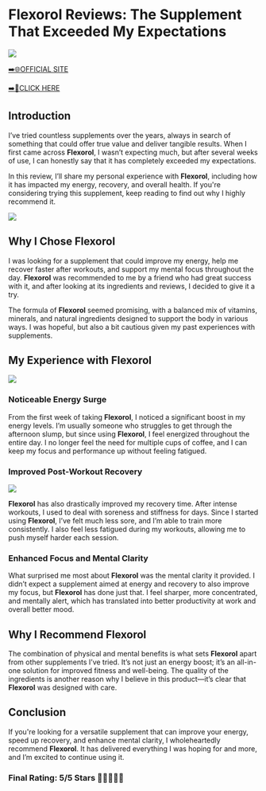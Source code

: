 # **Flexorol Reviews**: The Supplement That Exceeded My Expectations

[![](https://static.vecteezy.com/system/resources/thumbnails/019/896/014/small/buy-now-gradient-button-with-cart-symbol-buy-now-illustration-png.png)](https://edetoop.top/lander/sugarpreland-1/flexorol.html) 

[➡️🌐OFFICIAL SITE](https://edetoop.top/lander/sugarpreland-1/flexorol.html) 

[➡️🔗CLICK HERE](https://edetoop.top/lander/sugarpreland-1/flexorol.html) 


## Introduction

I’ve tried countless supplements over the years, always in search of something that could offer true value and deliver tangible results. When I first came across **Flexorol**, I wasn’t expecting much, but after several weeks of use, I can honestly say that it has completely exceeded my expectations.

In this review, I’ll share my personal experience with **Flexorol**, including how it has impacted my energy, recovery, and overall health. If you're considering trying this supplement, keep reading to find out why I highly recommend it.

[![](https://wallpapers.com/images/hd/red-order-now-button-udg4jcj4arvn8b0n-2.png)](https://edetoop.top/lander/sugarpreland-1/flexorol.html)  

## Why I Chose **Flexorol**

I was looking for a supplement that could improve my energy, help me recover faster after workouts, and support my mental focus throughout the day. **Flexorol** was recommended to me by a friend who had great success with it, and after looking at its ingredients and reviews, I decided to give it a try.

The formula of **Flexorol** seemed promising, with a balanced mix of vitamins, minerals, and natural ingredients designed to support the body in various ways. I was hopeful, but also a bit cautious given my past experiences with supplements.

## My Experience with **Flexorol**

[![](https://static.vecteezy.com/system/resources/thumbnails/019/896/014/small/buy-now-gradient-button-with-cart-symbol-buy-now-illustration-png.png)](https://edetoop.top/lander/sugarpreland-1/flexorol.html)

### Noticeable Energy Surge

From the first week of taking **Flexorol**, I noticed a significant boost in my energy levels. I’m usually someone who struggles to get through the afternoon slump, but since using **Flexorol**, I feel energized throughout the entire day. I no longer feel the need for multiple cups of coffee, and I can keep my focus and performance up without feeling fatigued.

### Improved Post-Workout Recovery

[![](https://wallpapers.com/images/hd/red-order-now-button-udg4jcj4arvn8b0n-2.png)](https://edetoop.top/lander/sugarpreland-1/flexorol.html)  

**Flexorol** has also drastically improved my recovery time. After intense workouts, I used to deal with soreness and stiffness for days. Since I started using **Flexorol**, I’ve felt much less sore, and I’m able to train more consistently. I also feel less fatigued during my workouts, allowing me to push myself harder each session.

### Enhanced Focus and Mental Clarity

What surprised me most about **Flexorol** was the mental clarity it provided. I didn’t expect a supplement aimed at energy and recovery to also improve my focus, but **Flexorol** has done just that. I feel sharper, more concentrated, and mentally alert, which has translated into better productivity at work and overall better mood.

## Why I Recommend **Flexorol**

The combination of physical and mental benefits is what sets **Flexorol** apart from other supplements I’ve tried. It’s not just an energy boost; it’s an all-in-one solution for improved fitness and well-being. The quality of the ingredients is another reason why I believe in this product—it’s clear that **Flexorol** was designed with care.

## Conclusion

If you're looking for a versatile supplement that can improve your energy, speed up recovery, and enhance mental clarity, I wholeheartedly recommend **Flexorol**. It has delivered everything I was hoping for and more, and I’m excited to continue using it.

### Final Rating: 5/5 Stars 🌟🌟🌟🌟🌟
